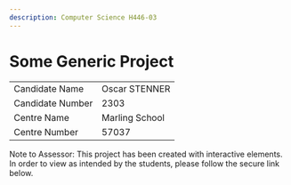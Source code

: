 ```yaml
---
description: Computer Science H446-03
---
```


# Some Generic Project

|                  |                |
| ---------------- | -------------- |
| Candidate Name   | Oscar STENNER  |
| Candidate Number | 2303           |
| Centre Name      | Marling School |
| Centre Number    | 57037          |

Note to Assessor: This project has been created with interactive elements. In order to view as intended by the students, please follow the secure link below.
